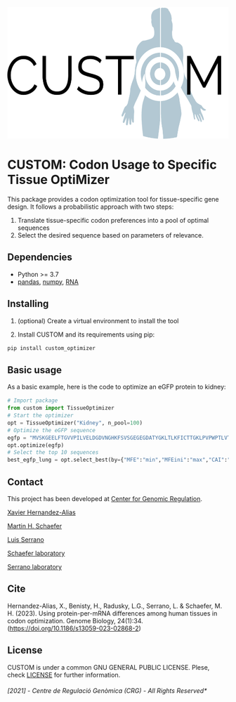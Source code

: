 <p align="center">
	<img src="img/logo.png" width="564" height="300">
</p>

# CUSTOM: Codon Usage to Specific Tissue OptiMizer

This package provides a codon optimization tool for tissue-specific gene design. It follows a probabilistic approach with two steps:
1) Translate tissue-specific codon preferences into a pool of optimal sequences
2) Select the desired sequence based on parameters of relevance.

## Dependencies

- Python >= 3.7
- [pandas](https://pandas.pydata.org/), [numpy](https://numpy.org/), [RNA](https://github.com/ViennaRNA/ViennaRNA)

## Installing

1) (optional) Create a virtual environment to install the tool

2) Install CUSTOM and its requirements using pip:
```bash
pip install custom_optimizer
```

## Basic usage

As a basic example, here is the code to optimize an eGFP protein to kidney:
```python
# Import package
from custom import TissueOptimizer
# Start the optimizer
opt = TissueOptimizer("Kidney", n_pool=100)
# Optimize the eGFP sequence
egfp = "MVSKGEELFTGVVPILVELDGDVNGHKFSVSGEGEGDATYGKLTLKFICTTGKLPVPWPTLVTTLTYGVQCFSRYPDHMKQHDFFKSAMPEGYVQERTIFFKDDGNYKTRAEVKFEGDTLVNRIELKGIDFKEDGNILGHKLEYNYNSHNVYIMADKQKNGIKVNFKIRHNIEDGSVQLADHYQQNTPIGDGPVLLPDNHYLSTQSALSKDPNEKRDHMVLLEFVTAAGITLGMDELYK"
opt.optimize(egfp)
# Select the top 10 sequences
best_egfp_lung = opt.select_best(by={"MFE":"min","MFEini":"max","CAI":"max","CPB":"max","ENC":"min"},homopolymers=7, top=10)
```

## Contact

This project has been developed at [Center for Genomic Regulation](http://www.crg.eu/).

[Xavier Hernandez-Alias](mailto:xavier.hernandez@crg.eu)

[Martin H. Schaefer](mailto:martin.schaefer@ieo.it)

[Luis Serrano](mailto:luis.serrano@crg.eu)

[Schaefer laboratory](https://www.schaeferlab.org)

[Serrano laboratory](http://serranolab.crg.eu)


## Cite

Hernandez-Alias, X., Benisty, H., Radusky, L.G., Serrano, L. & Schaefer, M. H. (2023). Using protein-per-mRNA differences among human tissues in codon optimization. Genome Biology, 24(1):34. (https://doi.org/10.1186/s13059-023-02868-2)


## License

CUSTOM is under a common GNU GENERAL PUBLIC LICENSE. Plese, check [LICENSE](./LICENSE) for further information.

###### [2021] - Centre de Regulació Genòmica (CRG) - All Rights Reserved*
